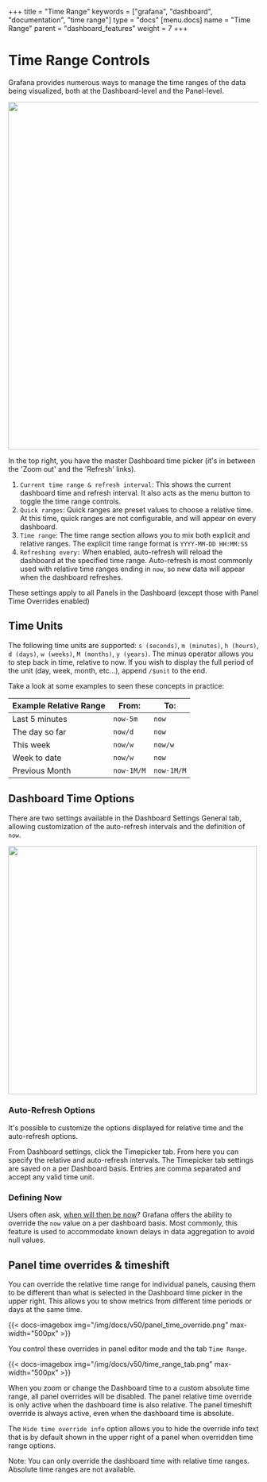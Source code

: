 +++
title = "Time Range"
keywords = ["grafana", "dashboard", "documentation", "time range"]
type = "docs"
[menu.docs]
name = "Time Range"
parent = "dashboard_features"
weight = 7
+++


# Time Range Controls

Grafana provides numerous ways to manage the time ranges of the data being visualized, both at the Dashboard-level and the Panel-level.

<img class="no-shadow" src="/img/docs/v50/timepicker.png" width="700px">

In the top right, you have the master Dashboard time picker (it's in between the 'Zoom out' and the 'Refresh' links).

1. `Current time range & refresh interval`: This shows the current dashboard time and refresh interval. It also acts as the menu button to toggle the time range controls.
2. `Quick ranges`: Quick ranges are preset values to choose a relative time. At this time, quick ranges are not configurable, and will appear on every dashboard.
3. `Time range`: The time range section allows you to mix both explicit and relative ranges. The explicit time range format is `YYYY-MM-DD HH:MM:SS`
4. `Refreshing every:` When enabled, auto-refresh will reload the dashboard at the specified time range. Auto-refresh is most commonly used with relative time ranges ending in `now`, so new data will appear when the dashboard refreshes.

These settings apply to all Panels in the Dashboard (except those with Panel Time Overrides enabled)

## Time Units

The following time units are supported: `s (seconds)`, `m (minutes)`, `h (hours)`, `d (days)`, `w (weeks)`, `M (months)`, `y (years)`. The minus operator allows you to step back in time, relative to now. If you wish to display the full period of the unit (day, week, month, etc...), append `/$unit` to the end.

Take a look at some examples to seen these concepts in practice:

Example Relative Range | From: | To:
-------------- | ----- | ---
Last 5 minutes | `now-5m` | `now`
The day so far | `now/d` | `now`
This week | `now/w` | `now/w`
Week to date | `now/w` | `now`
Previous Month | `now-1M/M` | `now-1M/M`


## Dashboard Time Options

There are two settings available in the Dashboard Settings General tab, allowing customization of the auto-refresh intervals and the definition of `now`.

<img class="no-shadow" src="/img/docs/v50/time_options.png" width="500px">

### Auto-Refresh Options

It's possible to customize the options displayed for relative time and the auto-refresh options.

From Dashboard settings, click the Timepicker tab. From here you can specify the relative and auto-refresh intervals. The Timepicker tab settings are saved on a per Dashboard basis.  Entries are comma separated and accept any valid time unit.

### Defining Now

Users often ask, [when will then be now](https://www.youtube.com/watch?v=VeZ9HhHU86o)? Grafana offers the ability to override the `now` value on a per dashboard basis. Most commonly, this feature is used to accommodate known delays in data aggregation to avoid null values.

## Panel time overrides & timeshift

You can override the relative time range for individual panels, causing them to be different than what is selected in the Dashboard time picker in the upper right. This allows you to show metrics from different time periods or days at the same time.

{{< docs-imagebox img="/img/docs/v50/panel_time_override.png" max-width="500px" >}}

You control these overrides in panel editor mode and the tab `Time Range`.

{{< docs-imagebox img="/img/docs/v50/time_range_tab.png" max-width="500px" >}}

When you zoom or change the Dashboard time to a custom absolute time range, all panel overrides will be disabled. The panel relative time override is only active when the dashboard time is also relative. The panel timeshift override is always active, even when the dashboard time is absolute.

The `Hide time override info` option allows you to hide the override info text that is by default shown in the
upper right of a panel when overridden time range options.

Note: You can only override the dashboard time with relative time ranges. Absolute time ranges are not available.
